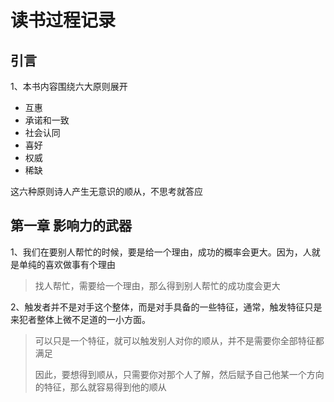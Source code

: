 # 读书过程记录

## 引言

1、本书内容围绕六大原则展开

* 互惠
* 承诺和一致
* 社会认同
* 喜好
* 权威
* 稀缺

这六种原则诗人产生无意识的顺从，不思考就答应

## 第一章 影响力的武器

1、我们在要别人帮忙的时候，要是给一个理由，成功的概率会更大。因为，人就是单纯的喜欢做事有个理由

> 找人帮忙，需要给一个理由，那么得到别人帮忙的成功度会更大

2、触发者并不是对手这个整体，而是对手具备的一些特征，通常，触发特征只是来犯者整体上微不足道的一小方面。

> 可以只是一个特征，就可以触发别人对你的顺从，并不是需要你全部特征都满足
>
> 因此，要想得到顺从，只需要你对那个人了解，然后赋予自己他某一个方向的特征，那么就容易得到他的顺从


